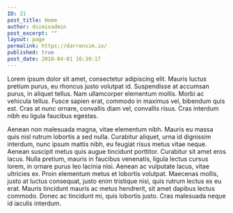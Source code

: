 ```yaml
---
ID: 21
post_title: Home
author: dsimioadmin
post_excerpt: ""
layout: page
permalink: https://darrensim.io/
published: true
post_date: 2018-04-01 16:39:17
---
```

Lorem ipsum dolor sit amet, consectetur adipiscing elit. Mauris luctus pretium purus, eu rhoncus justo volutpat id. Suspendisse at accumsan purus, in aliquet tellus. Nam ullamcorper elementum mollis. Morbi ac vehicula tellus. Fusce sapien erat, commodo in maximus vel, bibendum quis est. Cras at nunc ornare, convallis diam vel, convallis risus. Cras interdum nibh eu ligula faucibus egestas.

Aenean non malesuada magna, vitae elementum nibh. Mauris eu massa quis nisl rutrum lobortis a sed nulla. Curabitur aliquet, urna id dignissim interdum, nunc ipsum mattis nibh, eu feugiat risus metus vitae neque. Aenean suscipit metus quis augue tincidunt porttitor. Curabitur sit amet eros lacus. Nulla pretium, mauris in faucibus venenatis, ligula lectus cursus lorem, in ornare purus leo lacinia nisi. Aenean ac vulputate lacus, vitae ultricies ex. Proin elementum metus et lobortis volutpat. Maecenas mollis, justo at luctus consequat, justo enim tristique nisi, quis rutrum lectus ex eu erat. Mauris tincidunt mauris ac metus hendrerit, sit amet dapibus lectus commodo. Donec ac tincidunt mi, quis lobortis justo. Cras malesuada neque id iaculis interdum.